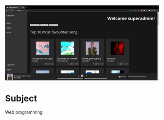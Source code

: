 ![Preview](https://github.com/phetdekde/catchy/blob/main/catchy%20image.png)

# Subject
Web programming
